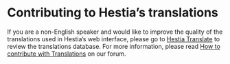 # Contributing to Hestia’s translations

If you are a non-English speaker and would like to improve the quality of the translations used in Hestia’s web interface, please go to [Hestia Translate](https://translate.hestiacp.com/) to review the translations database. For more information, please read [How to contribute with Translations](https://forum.hestiacp.com/t/how-to-contribute-with-translations/1664) on our forum.
